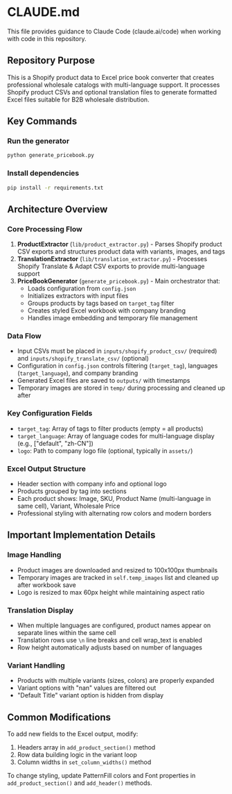 # CLAUDE.md

This file provides guidance to Claude Code (claude.ai/code) when working with code in this repository.

## Repository Purpose

This is a Shopify product data to Excel price book converter that creates professional wholesale catalogs with multi-language support. It processes Shopify product CSVs and optional translation files to generate formatted Excel files suitable for B2B wholesale distribution.

## Key Commands

### Run the generator
```bash
python generate_pricebook.py
```

### Install dependencies
```bash
pip install -r requirements.txt
```

## Architecture Overview

### Core Processing Flow
1. **ProductExtractor** (`lib/product_extractor.py`) - Parses Shopify product CSV exports and structures product data with variants, images, and tags
2. **TranslationExtractor** (`lib/translation_extractor.py`) - Processes Shopify Translate & Adapt CSV exports to provide multi-language support
3. **PriceBookGenerator** (`generate_pricebook.py`) - Main orchestrator that:
   - Loads configuration from `config.json`
   - Initializes extractors with input files
   - Groups products by tags based on `target_tag` filter
   - Creates styled Excel workbook with company branding
   - Handles image embedding and temporary file management

### Data Flow
- Input CSVs must be placed in `inputs/shopify_product_csv/` (required) and `inputs/shopify_translate_csv/` (optional)
- Configuration in `config.json` controls filtering (`target_tag`), languages (`target_language`), and company branding
- Generated Excel files are saved to `outputs/` with timestamps
- Temporary images are stored in `temp/` during processing and cleaned up after

### Key Configuration Fields
- `target_tag`: Array of tags to filter products (empty = all products)
- `target_language`: Array of language codes for multi-language display (e.g., ["default", "zh-CN"])
- `logo`: Path to company logo file (optional, typically in `assets/`)

### Excel Output Structure
- Header section with company info and optional logo
- Products grouped by tag into sections
- Each product shows: Image, SKU, Product Name (multi-language in same cell), Variant, Wholesale Price
- Professional styling with alternating row colors and modern borders

## Important Implementation Details

### Image Handling
- Product images are downloaded and resized to 100x100px thumbnails
- Temporary images are tracked in `self.temp_images` list and cleaned up after workbook save
- Logo is resized to max 60px height while maintaining aspect ratio

### Translation Display
- When multiple languages are configured, product names appear on separate lines within the same cell
- Translation rows use `\n` line breaks and cell wrap_text is enabled
- Row height automatically adjusts based on number of languages

### Variant Handling
- Products with multiple variants (sizes, colors) are properly expanded
- Variant options with "nan" values are filtered out
- "Default Title" variant option is hidden from display

## Common Modifications

To add new fields to the Excel output, modify:
1. Headers array in `add_product_section()` method
2. Row data building logic in the variant loop
3. Column widths in `set_column_widths()` method

To change styling, update PatternFill colors and Font properties in `add_product_section()` and `add_header()` methods.